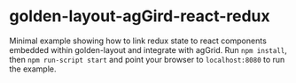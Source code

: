# golden-layout-agGird-react-redux
Minimal example showing how to link redux state to react components embedded within golden-layout and integrate with agGrid.
Run `npm install`, then `npm run-script start` and point your browser to `localhost:8080` to run the example.


